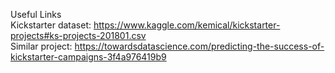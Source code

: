 Useful Links<br/>
Kickstarter dataset: https://www.kaggle.com/kemical/kickstarter-projects#ks-projects-201801.csv<br/>
Similar project: https://towardsdatascience.com/predicting-the-success-of-kickstarter-campaigns-3f4a976419b9
